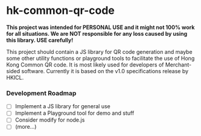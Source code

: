 # hk-common-qr-code

**This project was intended for PERSONAL USE and it might not 100% work for all situations. We are NOT responsible for any loss caused by using this library. USE carefully!**

This project should contain a JS library for QR code generation and maybe some other utility functions or playground tools to facilitate the use of Hong Kong Common QR code. It is most likely used for developers of Merchant-sided software. Currently it is based on the v1.0 specifications release by HKICL.

### Development Roadmap

* [ ] Implement a JS library for general use
* [ ] Implement a Playground tool for demo and stuff
* [ ] Consider modify for node.js
* [ ] (more...)